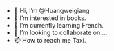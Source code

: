 - 👋 Hi, I’m @Huangweigiang
- 👀 I’m interested in books.
- 🌱 I’m currently learning French.
- 💞️ I’m looking to collaborate on ...
- 📫 How to reach me Taxi.

<!---
Huangweigiang/Huangweigiang is a ✨ special ✨ repository because its `README.md` (this file) appears on your GitHub profile.
You can click the Preview link to take a look at your changes.
--->
